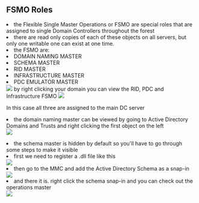 <h2>FSMO Roles</h2>

<li>the Flexible Single Master Operations or FSMO are special roles that are assigned to single Domain Controllers throughout the forest</li>
<li>there are read only copies of each of these objects on all servers, but only one writable one can exist at one time.</li>
<li>the FSMO are:</li>
<li>DOMAIN NAMING MASTER</li>
<li>SCHEMA MASTER</li>
<li>RID MASTER</li>
<li>INFRASTRUCTURE MASTER</li>
<li>PDC EMULATOR MASTER</li>

<img src="https://i.imgur.com/K5acr5w.png"> 
by right clicking your domain you can view the RID, PDC and Infrastructure FSMO
<img src="https://i.imgur.com/WbkNsWF.png">
<p>In this case all three are assigned to the main DC server</p>


<li>the domain naming master can be viewed by going to Active Directory Domains and Trusts and right clicking the first object on the left </li>
<img src="https://i.imgur.com/tn6ZIAP.png">

<p>
  <li>the schema master is hidden by default so you'll have to go through some steps to make it visible</li>
  <li>first we need to register a .dll file like this</li>
  <img src="https://i.imgur.com/CqUjNLU.png">
  <li>then go to the MMC and add the Active Directory Schema as a snap-in </li>
  <img src="https://i.imgur.com/sS10EI9.png">
  <li>and there it is. right click the schema snap-in and you can check out the operations master</li>
  <img src="https://i.imgur.com/XH2TWL3.png">
</p>

